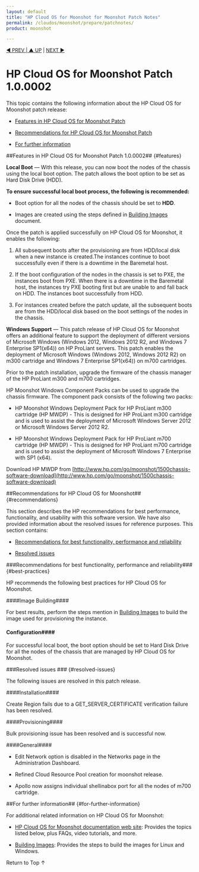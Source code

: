 ```yaml
---
layout: default
title: "HP Cloud OS for Moonshot for Moonshot Patch Notes"
permalink: /cloudos/moonshot/prepare/patchnotes/
product: moonshot

---
```



<script>

function PageRefresh {
onLoad="window.refresh"
}

PageRefresh();

</script>


<p style="font-size: small;"> <a href="/cloudos/moonshot/">&#9664; PREV | <a href="/cloudos/moonshot/">&#9650; UP</a> | <a href="/cloudos/moonshot/prepare/supportmatrix/">NEXT &#9654;</a> </p>

# HP Cloud OS for Moonshot Patch 1.0.0002 


This topic contains the following information about the HP Cloud OS for Moonshot patch release:

* [Features in HP Cloud OS for Moonshot Patch](#features)

* [Recommendations for HP Cloud OS for Moonshot Patch](#recommendations)

* [For further information](#for-further-information)

##Features in HP Cloud OS for Moonshot Patch 1.0.0002## {#features}


**Local Boot** &mdash; With this release, you can now boot the nodes of the chassis using the local boot option. The patch allows the boot option to be set as Hard Disk Drive (HDD). 


**To ensure successful local boot process, the following is recommended:**

* Boot option for all the nodes of the chassis should be set to **HDD**. 

* Images are created using the steps defined in [Building Images](http:///cloudos/moonshot/manage/image-builder/) document.

Once the patch is applied successfully on HP Cloud OS for Moonshot, it enables the following:

1.	All subsequent boots after the provisioning are from HDD/local disk when a new instance is created.The instances continue to boot successfully even if there is a downtime in the Baremetal host.

2. If the boot configuration of the nodes in the chassis is set to PXE, the instances boot from PXE. When there is a downtime in the Baremetal host, the instances try PXE booting first but are unable to and fall back on HDD. The instances boot successfully from HDD.

3. For instances created before the patch update, all the subsequent boots  are from the HDD/local disk based on the boot settings of the nodes in the chassis.


**Windows Support** &mdash; This patch release of HP Cloud OS for Moonshot offers an additional feature to support the deployment of different versions of Microsoft Windows (Windows 2012, Windows 2012 R2, and Windows 7 Enterprise SP1(x64)) on HP ProLiant servers. This patch enables the deployment of Microsoft Windows (Windows 2012, Windows 2012 R2) on m300 cartridge and Windows 7 Enterprise SP1(x64)) on m700 cartridges.<br> 

Prior to the patch installation, upgrade the firmware of the chassis manager of the HP ProLiant m300 and m700 cartridges.

HP Moonshot Windows Component Packs can be used to upgrade the chassis firmware. The component pack consists of the following two packs: 

 * HP Moonshot Windows Deployment Pack for HP ProLiant m300 cartridge (HP MWDP) - This is designed for HP ProLiant m300 cartridge and is used to assist the deployment of Microsoft Windows Server 2012 or Microsoft Windows Server 2012 R2.
 
* HP Moonshot Windows Deployment Pack for HP ProLiant m700 cartridge (HP MWDP) - This is designed for HP ProLiant m700 cartridge and is used to assist the deployment of Microsoft Windows 7 Enterprise with SP1 (x64).

Download HP MWDP from [http://www.hp.com/go/moonshot/1500chassis-software-download](http://www.hp.com/go/moonshot/1500chassis-software-download)


##Recommendations for HP Cloud OS for Moonshot## {#recommendations}

This section describes the HP recommendations for best performance, functionality, and usability with this software version. 
We have also provided information about the resolved issues for reference purposes. This section contains:

* [Recommendations for best functionality, performance and reliability](#best-practices)
 
* [Resolved issues](#resolved-issues) 

###Recommendations for best functionality, performance and reliability### {#best-practices} 

HP recommends the following best practices for HP Cloud OS for Moonshot.

####Image Building####

 For best results, perform the steps mention in [Building Images](/cloudos/moonshot/manage/image-builder/) to build the image used for provisioning the instance.

#### Configuration####

For successful local boot, the boot option should be set to Hard Disk Drive for all the nodes of the chassis that are managed by HP Cloud OS for Moonshot.
 
###Resolved issues ### {#resolved-issues}

The following issues are resolved in this patch release.

####Installation####

Create Region fails due to a GET_SERVER_CERTIFICATE verification failure has been resolved.

####Provisioning####

Bulk provisioning issue has been resolved and is successful now. 

####General####

* Edit Network option is disabled in the Networks page in the Administration Dashboard.

* Refined Cloud Resource Pool creation for moonshot release.

* Apollo now assigns individual shellinabox port for all the nodes of m700 cartridge. 


##For further information## {#for-further-information}

For additional related information on HP Cloud OS for Moonshot:

* [HP Cloud OS for Moonshot documentation web site](/cloudos/moonshot/): Provides the topics listed below, plus FAQs, video tutorials, and more.

* [Building Images](/cloudos/moonshot/manage/image-builder/): Provides the steps to build the images for Linux and Windows.

<a href="#top" style="padding:14px 0px 14px 0px; text-decoration: none;"> Return to Top &#8593; </a>
